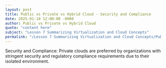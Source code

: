 ```yaml
---
layout: post
title: Public vs Private vs Hybrid Cloud - Security and Compliance
date: 2025-01-10 12:00:00 -0000
author: Public vs Private vs Hybrid Cloud
quote: "content here"
subject: "Lesson 7 Summarizing Virtualization and Cloud Concepts"
permalink: "/Lesson 7 Summarizing Virtualization and Cloud Concepts/Public vs Private vs Hybrid Cloud/Public vs Private vs Hybrid Cloud - Security and Compliance"
---
```


Security and Compliance: Private clouds are preferred by organizations with stringent security and regulatory compliance requirements due to their isolated environment.
